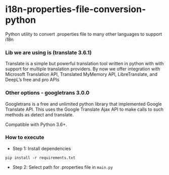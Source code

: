 # i18n-properties-file-conversion-python
Python utility to convert .properties file to many other languages to support i18n

### Lib we are using is (translate 3.6.1)
Translate is a simple but powerful translation tool written in python with with support for multiple translation providers. By now we offer integration with Microsoft Translation API, Translated MyMemory API, LibreTranslate, and DeepL’s free and pro APIs


### Other options - googletrans 3.0.0
Googletrans is a free and unlimited python library that implemented Google Translate API. This uses the Google Translate Ajax API to make calls to such methods as detect and translate.

Compatible with Python 3.6+.

### How to execute
- Step 1: Install dependencies
```shell
pip install -r requirements.txt
```

- Step 2: Select path for .properties file in `main.py`
